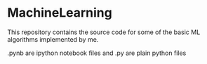 # MachineLearning

This repository contains the source code for some of the basic ML algorithms implemented by me.

.pynb are ipython notebook files and .py are plain python files
